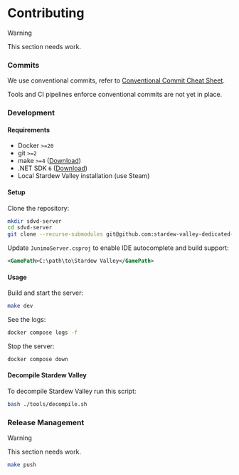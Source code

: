 # Contributing
> [!WARNING]
> This section needs work.

### Commits
We use conventional commits, refer to [Conventional Commit Cheat Sheet](https://gist.github.com/qoomon/5dfcdf8eec66a051ecd85625518cfd13).

Tools and CI pipelines enforce conventional commits are not yet in place.

### Development
#### Requirements
* Docker `>=20`
* git `>=2`
* make `>=4` ([Download](https://gnuwin32.sourceforge.net/packages/make.htm))
* .NET SDK `6` ([Download](https://dotnet.microsoft.com/en-us/download/dotnet/6.0))
* Local Stardew Valley installation (use Steam)

#### Setup
Clone the repository:
```sh
mkdir sdvd-server
cd sdvd-server
git clone --recurse-submodules git@github.com:stardew-valley-dedicated-server/server.git .
```

Update `JunimoServer.csproj` to enable IDE autocomplete and build support:
```xml
<GamePath>C:\path\to\Stardew Valley</GamePath>
```

#### Usage
Build and start the server:
```sh
make dev
```

See the logs:
```sh
docker compose logs -f
```

Stop the server:
```sh
docker compose down
```

#### Decompile Stardew Valley
To decompile Stardew Valley run this script:
```sh
bash ./tools/decompile.sh
```



### Release Management
> [!WARNING]
> This section needs work.

```sh
make push
```

